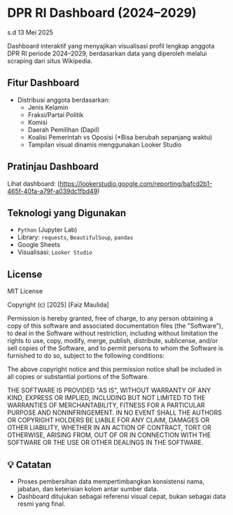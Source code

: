 # DPR RI Dashboard (2024–2029)
s.d 13 Mei 2025

Dashboard interaktif yang menyajikan visualisasi profil lengkap anggota DPR RI periode 2024–2029, berdasarkan data yang diperoleh melalui scraping dari situs Wikipedia.

## Fitur Dashboard
- Distribusi anggota berdasarkan:
  - Jenis Kelamin
  - Fraksi/Partai Politik
  - Komisi
  - Daerah Pemilihan (Dapil)
  - Koalisi Pemerintah vs Oposisi (*Bisa berubah sepanjang waktu)
  - Tampilan visual dinamis menggunakan Looker Studio

## Pratinjau Dashboard
Lihat dashboard: (https://lookerstudio.google.com/reporting/bafcd2b1-465f-40fa-a79f-a039dc1fbd49)


## Teknologi yang Digunakan

- `Python` (Jupyter Lab)
- Library: `requests`, `BeautifulSoup`, `pandas`
- Google Sheets
- Visualisasi: `Looker Studio`

## License
MIT License

Copyright (c) [2025] [Faiz Maulida]

Permission is hereby granted, free of charge, to any person obtaining a copy
of this software and associated documentation files (the "Software"), to deal
in the Software without restriction, including without limitation the rights
to use, copy, modify, merge, publish, distribute, sublicense, and/or sell
copies of the Software, and to permit persons to whom the Software is
furnished to do so, subject to the following conditions:

The above copyright notice and this permission notice shall be included in all
copies or substantial portions of the Software.

THE SOFTWARE IS PROVIDED "AS IS", WITHOUT WARRANTY OF ANY KIND, EXPRESS OR
IMPLIED, INCLUDING BUT NOT LIMITED TO THE WARRANTIES OF MERCHANTABILITY,
FITNESS FOR A PARTICULAR PURPOSE AND NONINFRINGEMENT. IN NO EVENT SHALL THE
AUTHORS OR COPYRIGHT HOLDERS BE LIABLE FOR ANY CLAIM, DAMAGES OR OTHER
LIABILITY, WHETHER IN AN ACTION OF CONTRACT, TORT OR OTHERWISE, ARISING FROM,
OUT OF OR IN CONNECTION WITH THE SOFTWARE OR THE USE OR OTHER DEALINGS IN THE
SOFTWARE.

## 💡 Catatan
- Proses pembersihan data mempertimbangkan konsistensi nama, jabatan, dan keterisian kolom antar sumber data.
- Dashboard ditujukan sebagai referensi visual cepat, bukan sebagai data resmi yang final.



